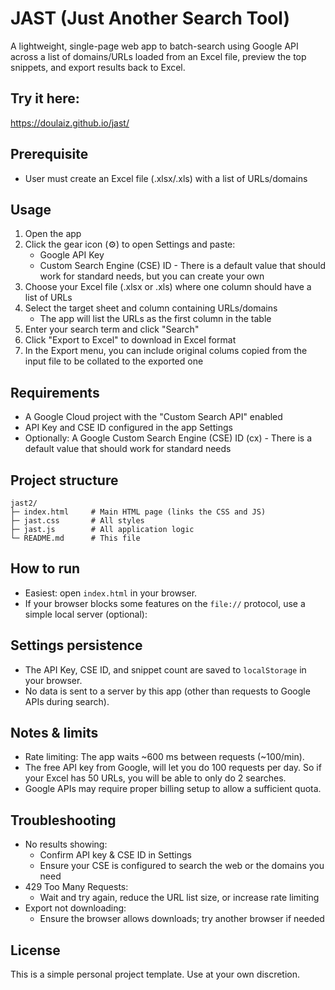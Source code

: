 # JAST (Just Another Search Tool)

A lightweight, single-page web app to batch-search using Google API across a list of domains/URLs loaded from an Excel file, preview the top snippets, and export results back to Excel.

## Try it here:
https://doulaiz.github.io/jast/

## Prerequisite 

- User must create an Excel file (.xlsx/.xls) with a list of URLs/domains

## Usage

1. Open the app
2. Click the gear icon (⚙) to open Settings and paste:
   - Google API Key
   - Custom Search Engine (CSE) ID - There is a default value that should work for standard needs, but you can create your own
3. Choose your Excel file (.xlsx or .xls) where one column should have a list of URLs
4. Select the target sheet and column containing URLs/domains
   - The app will list the URLs as the first column in the table
5. Enter your search term and click "Search"
6. Click "Export to Excel" to download in Excel format
7. In the Export menu, you can include original colums copied from the input file to be collated to the exported one  

## Requirements

- A Google Cloud project with the "Custom Search API" enabled
- API Key and CSE ID configured in the app Settings
- Optionally: A Google Custom Search Engine (CSE) ID (cx) - There is a default value that should work for standard needs

## Project structure

```
jast2/
├─ index.html     # Main HTML page (links the CSS and JS)
├─ jast.css       # All styles
├─ jast.js        # All application logic
└─ README.md      # This file
```

## How to run

- Easiest: open `index.html` in your browser.
- If your browser blocks some features on the `file://` protocol, use a simple local server (optional):


## Settings persistence

- The API Key, CSE ID, and snippet count are saved to `localStorage` in your browser.
- No data is sent to a server by this app (other than requests to Google APIs during search).

## Notes & limits

- Rate limiting: The app waits ~600 ms between requests (~100/min).
- The free API key from Google, will let you do 100 requests per day. So if your Excel has 50 URLs, you will be able to only do 2 searches.
- Google APIs may require proper billing setup to allow a sufficient quota.

## Troubleshooting

- No results showing:
  - Confirm API key & CSE ID in Settings
  - Ensure your CSE is configured to search the web or the domains you need
- 429 Too Many Requests:
  - Wait and try again, reduce the URL list size, or increase rate limiting
- Export not downloading:
  - Ensure the browser allows downloads; try another browser if needed

## License

This is a simple personal project template. Use at your own discretion.

